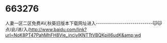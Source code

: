 # 663276
人妻一区二区免费AV,秋葵旧版本下载网址进入----------------------------🐱🐱点/此/进/入/http://www.baidu.com/link?url=NoK8PT47PahMhFH8Vie_jnciyIKNTTtVBQKpill6udK&amp;wd
